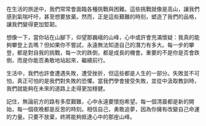 在生活的旅途中，我們常常會面臨各種挑戰與困難。這些挑戰就像是高山，讓我們感到氣喘吁吁，甚至想要放棄。然而，正是這些艱難的時刻，塑造了我們的品格，讓我們變得更加堅韌。

想像一下，當你站在山腳下，仰望那巍峨的山峰，心中或許會充滿懷疑：我真的能夠攀登上去嗎？但如果你不嘗試，永遠無法知道自己的潛力有多大。每一步的攀登，都是對自我的挑戰，每一次的跌倒，都是成長的機會。重要的不是你是否會跌倒，而是你能否勇敢地站起來，繼續前行。

生活中，我們也許會遭遇失敗，遭受挫折，但這些都是人生的一部分。失敗並不可怕，真正可怕的是我們對失敗的恐懼。當我們學會接受失敗，並從中汲取教訓時，我們就能夠在未來的道路上走得更加穩健。

記住，無論前方的路有多麼艱難，心中永遠要懷抱希望。每一個清晨都是新的開始，每一個夜晚都是反思的時刻。相信自己，勇敢追夢，因為你擁有改變自己命運的力量。只要不放棄，終將能夠抵達心中的那座山峰。